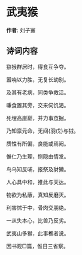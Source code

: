 # 武夷猴

**作者**: 刘子寰

## 诗词内容

猕猴群居时，得食互争夺。

嚣哓以力胜，无复长幼别。

及其有老病，同类争救活。

嗛食置其旁，交来伺饥渴。

死埋高崖巅，并力事窊掘。

乃知禀元命，无间{羽戊}与狨。

质性有所偏，良能或焉阙。

惟仁乃生理，恻隠由情发。

鸟乌知反哺，报祭及豺獭。

人心具中和，推此与天达。

物欲为私蔽，真知反磨灭。

利害怵于中，骨肉交朋绝。

一从失本心，比兽乃反劣。

武夷山多猴，此事樵者说。

因书观□篇，惟日三省察。

